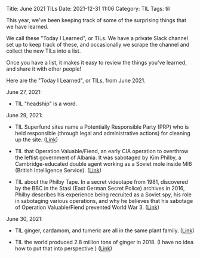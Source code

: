 Title: June 2021 TILs
Date: 2021-12-31 11:06
Category: TIL
Tags: til

This year, we've been keeping track of some of the surprising things that we have learned.

We call these "Today I Learned", or TILs. We have a private Slack channel set up to keep track
of these, and occasionally we scrape the channel and collect the new TILs into a list.

Once you have a list, it makes it easy to review the things you've learned, and share it with
other people!

Here are the "Today I Learned", or TILs, from June 2021.



June 27, 2021:

* TIL "headship" is a word.

June 29, 2021:

* TIL Superfund sites name a Potentially Responsible Party (PRP) who is held responsible (through legal and administrative actions) for cleaning up the site.
  ([Link](https://www.epa.gov/superfund/superfund-glossary#p))

* TIL that Operation Valuable/Fiend, an early CIA operation to overthrow the leftist government of
  Albania. It was sabotaged by Kim Philby, a Cambridge-educated double agent working as a Soviet mole inside MI6
  (British Intelligence Service). ([Link](https://en.wikipedia.org/wiki/Operation_Valuable#Valuable_Project/Fiend))

* TIL about the Philby Tape. In a secret videotape from 1981, discovered by the BBC in the Stasi
  (East German Secret Police) archives in 2016, Philby describes his experience being recruited as a Soviet spy,
  his role in sabotaging various operations, and why he believes that his sabotage of Operation Valuable/Fiend
  prevented World War 3. ([Link](https://www.bbc.co.uk/sounds/play/b076v1zq))

June 30, 2021:

* TIL ginger, cardamom, and tumeric are all in the same plant family.
  ([Link](https://en.wikipedia.org/wiki/Ginger))

* TIL the world produced 2.8 million tons of ginger in 2018. (I have no idea how to put that into
  perspective.) ([Link](https://en.wikipedia.org/wiki/Ginger))
